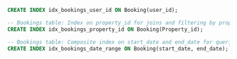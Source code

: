 ``` sql Bookings table: Index on user_id for joins and filtering by user
CREATE INDEX idx_bookings_user_id ON Booking(user_id);

-- Bookings table: Index on property_id for joins and filtering by property
CREATE INDEX idx_bookings_property_id ON Booking(Property_id);

-- Bookings table: Composite index on start_date and end_date for queries filtering or ordering by booking date range
CREATE INDEX idx_bookings_date_range ON Booking(start_date, end_date);``` 


